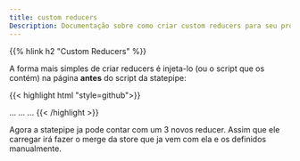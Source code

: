 ```yaml
---
title: custom reducers
Description: Documentação sobre como criar custom reducers para seu projeto.
---
```


{{% hlink h2 "Custom Reducers" %}}

A forma mais simples de criar reducers é injeta-lo (ou o script que os contém) na página **antes** do script da statepipe:

{{< highlight html "style=github">}}
<body>
    ...
    ...
    ...
    <script>
        let stores = window.$statepipeStores || {}
        stores.out = Object.assign(stores.out || {} , {
            "redirect" : () => (state, node) => {
                location.href = state.value;
            }
        })
        stores.trigger = Object.assign(stores.trigger || {} , {
            "now" : () => (state, event, node) => {
                return Object.assign(state,{now:Date.now()});
            }
        })
        stores.pipe = Object.assign(stores.pipe || {} , {
            "rnd" : () => (payload, state, action, node, origin) => {
                return Object.assign(state,{rnd:Math.random()});
            }
        })
        window.$statepipeStores = stores;
    </script>
    <script src='statepipe.js' defer></script>
</body>
{{< /highlight >}}

Agora a statepipe ja pode contar com um 3 novos reducer.
Assim que ele carregar irá fazer o merge da store que ja vem com ela e os definidos manualmente.

